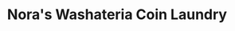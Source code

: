 ---
title: "Nora's Washateria Coin Laundry"
url: /san-antonio/noras-washateria-coin-laundry/
shop: laundry
---